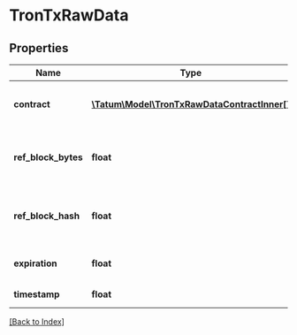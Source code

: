 # TronTxRawData

## Properties

Name | Type | Description | Notes
------------ | ------------- | ------------- | -------------
**contract** | [**\Tatum\Model\TronTxRawDataContractInner[]**](TronTxRawDataContractInner.md) | Smart contract invocations details. |
**ref_block_bytes** | **float** | The height of the transaction reference block. | [optional]
**ref_block_hash** | **float** | The hash of the transaction reference block. | [optional]
**expiration** | **float** | Expiration of the transaction. |
**timestamp** | **float** | Time of the transaction. |

[[Back to Index]](../index.md)
